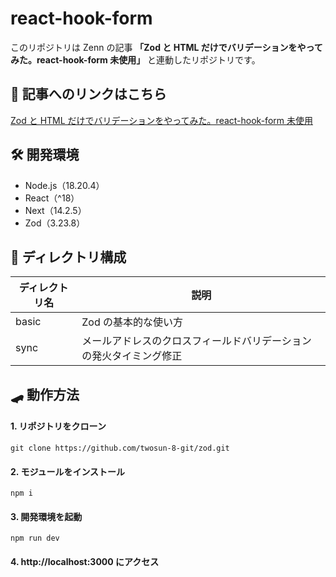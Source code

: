 # react-hook-form

このリポジトリは Zenn の記事 **「Zod と HTML だけでバリデーションをやってみた。react-hook-form 未使用」** と連動したリポジトリです。

## 📄 記事へのリンクはこちら

[Zod と HTML だけでバリデーションをやってみた。react-hook-form 未使用](https://zenn.dev/cocomina/articles/how-to-use-zod)

## 🛠️ 開発環境

- Node.js（18.20.4）
- React（^18）
- Next（14.2.5）
- Zod（3.23.8）

## 📁 ディレクトリ構成

| ディレクトリ名 | 説明                                                               |
| -------------- | ------------------------------------------------------------------ |
| basic          | Zod の基本的な使い方                                               |
| sync           | メールアドレスのクロスフィールドバリデーションの発火タイミング修正 |

## 🛹 動作方法

#### 1. リポジトリをクローン

```
git clone https://github.com/twosun-8-git/zod.git
```

#### 2. モジュールをインストール

```
npm i
```

#### 3. 開発環境を起動

```
npm run dev
```

#### 4. http://localhost:3000 にアクセス
